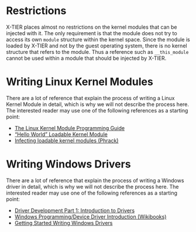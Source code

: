 # Restrictions #
X-TIER places almost no restrictions on the kernel modules that can be injected with it. The only requirement is that the module does not try to access its own `module` structure within the kernel space. Since the module is loaded by X-TIER and not by the guest operating system, there is no kernel structure that refers to the module. Thus a reference such as `__this_module` cannot be used within a module that should be injected by X-TIER.

# Writing Linux Kernel Modules #
There are a lot of reference that explain the process of writing a Linux Kernel Module in detail, which is why we will not describe the process here. The interested reader may use one of the following references as a starting point:
  * [The Linux Kernel Module Programming Guide](http://www.tldp.org/LDP/lkmpg/2.6/html/)
  * [“Hello World” Loadable Kernel Module](http://blog.markloiseau.com/2012/04/hello-world-loadable-kernel-module-tutorial/)
  * [Infecting loadable kernel modules (Phrack)](http://www.phrack.org/issues.html?issue=68&id=11)

# Writing Windows Drivers #
There are a lot of reference that explain the process of writing a Windows driver  in detail, which is why we will not describe the process here. The interested reader may use one of the following references as a starting point:
  * [Driver Development Part 1: Introduction to Drivers](http://www.codeproject.com/Articles/9504/Driver-Development-Part-1-Introduction-to-Drivers)
  * [Windows Programming/Device Driver Introduction (Wikibooks)](http://en.wikibooks.org/wiki/Windows_Programming/Device_Driver_Introduction)
  * [Getting Started Writing Windows Drivers](http://www.osronline.com/article.cfm?article=20)